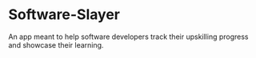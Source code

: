 # Software-Slayer
An app meant to help software developers track their upskilling progress and showcase their learning.
